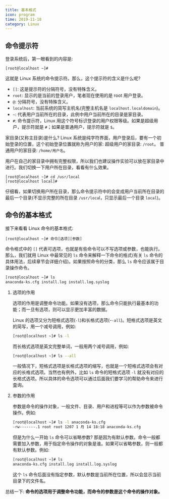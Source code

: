 ```yaml
---
title: 基本格式
icon: program
time: 2019-11-18
category: Linux
---
```


## 命令提示符

登录系统后，第一眼看到的内容是:

```shell-session
[root@localhost ~]#
```

这就是 Linux 系统的命令提示符。那么，这个提示符的含义是什么呢?

- `[]`: 这是提示符的分隔符号，没有特殊含义。
- `root`: 显示的是当前的登录用户，笔者现在使用的是 root 用户登录。
- `@`: 分隔符号，没有特殊含义。
- `localhost`: 当前系统的简写主机名(完整主机名是 `localhost.localdomain`)。
- `~`: 代表用户当前所在的目录，此例中用户当前所在的目录是家目录。
- `#`: 命令提示符，Linux 用这个符号标识登录的用户权限等级。如果是超级用户，提示符就是 `#`；如果是普通用户，提示符就是 `$`。

家目录(又称主目录)是什么? Linux 系统是纯字符界面，用户登录后，要有一个初始登录的位置，这个初始登录位置就称为用户的家:
超级用户的家目录: `/root`。
普通用户的家目录: `/home/用户名`。

用户在自己的家目录中拥有完整权限，所以我们也建议操作实验可以放在家目录中进行。我们切换一下用户所在目录，看看有什么效果。

```shell-session
[root@localhost ~]# cd /usr/local
[root@localhost local]#
```

仔细看，如果切换用户所在目录，那么命令提示符中的会变成用户当前所在目录的最后一个目录(不显示完整的所在目录 `/usr/loca`l，只显示最后一个目录 `local`)。

## 命令的基本格式

接下来看看 Linux 命令的基本格式:

```shell-session
[root@localhost ~]# 命令[选项][参数]
```

命令格式中的 `[]` 代表可选项，也就是有些命令可以不写选项或参数，也能执行。那么，我们就用 Linux 中最常见的 `ls` 命令来解释一下命令的格式(有关 `ls` 命令的具体用法，后续章节会详细介绍)。如果按照命令的分类，那么 `ls` 命令应该属于目录操作命令。

```bash
[root@localhost ~]# ls
anaconda-ks.cfg install.log install.log.syslog
```

1. 选项的作用

   选项的作用是调整命令功能。如果没有选项，那么命令只能执行最基本的功能；而一旦有选项，则可以显示更加丰富的数据。

   Linux 的选项又分为短格式选项(`-l`)和长格式选项(-`-all`)。短格式选项是英文的简写，用一个减号调用，例如:

   ```bash
   [root@localhost ~]# ls -l
   ```

   而长格式选项是英文完整单词，一般用两个减号调用，例如:

   ```bash
   [root@localhost ~]# ls --all
   ```

   一般情况下，短格式选项是长格式选项的缩写，也就是一个短格式选项会有对应的长格式选项。当然也有例外，比如 `ls` 命令的短格式选项 `-l` 就没有对应的长格式选项。所以具体的命令选项可以通过后面我们要学习的帮助命令来进行査询。

2. 参数的作用

   参数是命令的操作对象，一般文件、目录、用户和进程等可以作为参数被命令操作。例如:

   ```bash
   [root@localhost ~]# ls -l anaconda-ks.cfg
   -rw-------.1 root root 1207 1 月 14 18:18 anaconda-ks.cfg
   ```

   但是为什么一开始 `ls` 命令可以省略参数? 那是因为有默认参数。命令一般都需要加入参数，用于指定命令操作的对象是谁。如果可以省略参数，则一般都有默认参数。例如:

   ```bash
   [root@localhost ~]# ls
   anaconda-ks.cfg install.log install.log.syslog
   ```

   这个 `ls` 命令后面没有指定参数，默认参数是当前所在位置，所以会显示当前目录下的文件名。

总结一下: **命令的选项用于调整命令功能，而命令的参数是这个命令的操作对象。**
